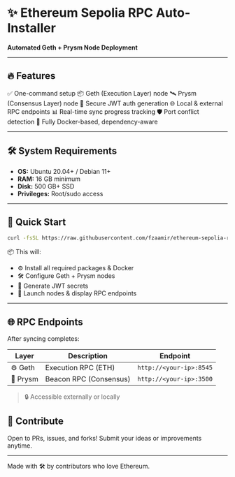 # ✨ Ethereum Sepolia RPC Auto-Installer

**Automated Geth + Prysm Node Deployment**

---

## 🔥 Features

✅ One-command setup
📦 Geth (Execution Layer) node
🛰️ Prysm (Consensus Layer) node
🔐 Secure JWT auth generation
🌐 Local & external RPC endpoints
📊 Real-time sync progress tracking
🛡️ Port conflict detection
🐳 Fully Docker-based, dependency-aware

---

## 🛠️ System Requirements

* **OS:** Ubuntu 20.04+ / Debian 11+
* **RAM:** 16 GB minimum
* **Disk:** 500 GB+ SSD
* **Privileges:** Root/sudo access

---

## 🚀 Quick Start

```bash
curl -fsSL https://raw.githubusercontent.com/fzaamir/ethereum-sepolia-rpc-auto-installer/main/setup.sh | bash
```

📦 This will:

* ⚙️ Install all required packages & Docker
* 🛠️ Configure Geth + Prysm nodes
* 🔐 Generate JWT secrets
* 🚀 Launch nodes & display RPC endpoints

---

## 🌐 RPC Endpoints

After syncing completes:

| Layer    | Description            | Endpoint                |
| -------- | ---------------------- | ----------------------- |
| ⚙️ Geth  | Execution RPC (ETH)    | `http://<your-ip>:8545` |
| 🔗 Prysm | Beacon RPC (Consensus) | `http://<your-ip>:3500` |

> 🔒 Accessible externally or locally


## 🙌 Contribute

Open to PRs, issues, and forks! Submit your ideas or improvements anytime.

---


Made with 🛠️ by contributors who love Ethereum.
